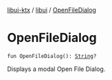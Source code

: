 [libui-ktx](../index.md) / [libui](index.md) / [OpenFileDialog](./-open-file-dialog.md)

# OpenFileDialog

`fun OpenFileDialog(): `[`String`](https://kotlinlang.org/api/latest/jvm/stdlib/kotlin/-string/index.html)`?`

Displays a modal Open File Dialog.


